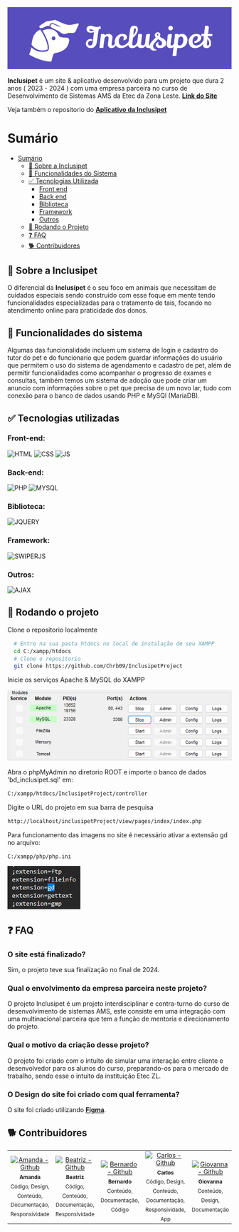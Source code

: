 ![Logo](view/assets/img/Outros/inclusipetREADME.png)

**Inclusipet** é um site & aplicativo desenvolvido para um projeto que dura 2 anos ( 2023 - 2024 ) com uma empresa parceira no curso de Desenvolvimento de Sistemas AMS da Etec da Zona Leste.
[**Link do Site**](https://tcloud.site/filegator/repository/GrupoInclusiPet/) <br>

Veja também o repositorio do [**Aplicativo da Inclusipet**](https://github.com/Chrb09/InclusipetProject_Mobile)

# Sumário

- [Sumário](#sumário)
  - [🤔 Sobre a Inclusipet](#-sobre-a-Inclusipet)
  - [📖 Funcionalidades do Sistema](#-funcionalidades-do-sistema)
  - [✅ Tecnologias Utilizada](#-tecnologias-utilizadas)
    - [Front end](#front-end-)
    - [Back end](#back-end-)
    - [Biblioteca ](#biblioteca-)
    - [Framework ](#framework-)
    - [Outros ](#outros-)
  - [📁 Rodando o Projeto](#-rodando-o-projeto)
  - [❓ FAQ](#-FAQ)
  - [🐕 Contribuidores](#-contribuidores)

## 🤔 Sobre a Inclusipet

O diferencial da **Inclusipet** é o seu foco em animais que necessitam de cuidados especiais sendo construído com esse foque em mente tendo funcionalidades especializadas para o tratamento de tais, focando no atendimento online para praticidade dos donos.
<br>

## 📖 Funcionalidades do sistema

Algumas das funcionalidade incluem um sistema de login e cadastro do tutor do pet e do funcionario que podem guardar informações do usuário que permitem o uso do sistema de agendamento e cadastro de pet, além de permitir funcionalidades como acompanhar o progresso de exames e consultas, também temos um sistema de adoção que pode criar um anuncio com informações sobre o pet que precisa de um novo lar, tudo com conexão para o banco de dados usando PHP e MySQl (MariaDB).
<br>

## ✅ Tecnologias utilizadas

### Front-end: <br>

![HTML](https://img.shields.io/badge/HTML-574DBD?style=for-the-badge&logo=html5&logoColor=white)
![CSS](https://img.shields.io/badge/CSS-574DBD?&style=for-the-badge&logo=css3&logoColor=white)
![JS](https://img.shields.io/badge/JavaScript-574DBD?style=for-the-badge&logo=javascript&logoColor=white)

### Back-end: <br>

![PHP](https://img.shields.io/badge/PHP-574DBD?style=for-the-badge&logo=php&logoColor=white)
![MYSQL](https://img.shields.io/badge/MySQL-574DBD?style=for-the-badge&logo=mysql&logoColor=white)

### Biblioteca: <br>

![JQUERY](https://img.shields.io/badge/JQuery-574DBD?style=for-the-badge&logo=jquery&logoColor=white)

### Framework: <br>

![SWIPERJS](https://img.shields.io/badge/Swiper.JS-574DBD?style=for-the-badge&logo=swiper&logoColor=white)

### Outros: <br>

![AJAX](https://img.shields.io/badge/AJAX-574DBD?style=for-the-badge&logo=javascript&logoColor=white)
<br>

## 📁 Rodando o projeto

Clone o repositorio localmente

```bash
  # Entre na sua pasta htdocs no local de instalação de seu XAMPP
  cd C:/xampp/htdocs
  # Clone o repositorio
  git clone https://github.com/Chrb09/InclusipetProject
```

Inicie os serviços Apache & MySQL do XAMPP

![alt text](view/assets/img/Outros/xampp.png)

Abra o phpMyAdmin no diretorio ROOT e importe o banco de dados 'bd_inclusipet.sql' em:

```bash
C:/xampp/htdocs/InclusipetProject/controller
```

Digite o URL do projeto em sua barra de pesquisa

```bash
http://localhost/inclusipetProject/view/pages/index/index.php
```

Para funcionamento das imagens no site é necessário ativar a extensão gd no arquivo:

```bash
C:/xampp/php/php.ini
```

![alt text](view/assets/img/Outros/gd.png)

## ❓ FAQ

### **O site está finalizado?**

Sim, o projeto teve sua finalização no final de 2024.

### **Qual o envolvimento da empresa parceira neste projeto?**

O projeto Inclusipet é um projeto interdisciplinar e contra-turno do curso de desenvolvimento de sistemas AMS, este consiste em uma integração com uma multinacional parceira que tem a função de mentoria e direcionamento do projeto.

### **Qual o motivo da criação desse projeto?**

O projeto foi criado com o intuito de simular uma interação entre cliente e desenvolvedor para os alunos do curso, preparando-os para o mercado de trabalho, sendo esse o intuito da instituição Etec ZL.

### **O Design do site foi criado com qual ferramenta?**

O site foi criado utilizando [ **Figma**](https://www.figma.com/file/L4PJEj1teaiU0Gs0vkBkwf/Figma-Inclusipet-Oficial?type=design&node-id=0-1&mode=design&t=fGISzfXShJrtB8nw-0).
<br>

## 🐕 Contribuidores

<div align=center>
  <table>
    <tr>
      <td align="center">
        <a href="https://github.com/Amanda093">
          <img src="https://avatars.githubusercontent.com/u/138123400?v=4" width="100px;" alt="Amanda - Github"/><br>
          <sub>
            <b>Amanda</b>
          </sub> <br>
        </a>
        <sub>
          Código, Design, Conteúdo, Documentação, Responsividade
        </sub>
      </td>
      <td align="center">
        <a href="https://github.com/Beatriz02020">
          <img src="https://avatars.githubusercontent.com/u/133404301?v=4" width="100px;" alt="Beatriz - Github"/><br>
          <sub>
            <b>Beatriz</b>
          </sub> <br>
        </a>
        <sub>
            Código, Conteúdo, Documentação, Responsividade
          </sub>
      </td>
      </td>
      <td align="center">
        <a href="https://github.com/BernardoVxexra">
          <img src="https://avatars.githubusercontent.com/u/142687809?v=4" width="100px;" alt="Bernardo - Github"/><br>
          <sub>
            <b>Bernardo</b>
          </sub> <br> 
        </a>
        <sub>
            Conteúdo, Documentação, Código
        </sub>
      </td>
      <td align="center">
        <a href="https://github.com/Chrb09">
          <img src="https://avatars.githubusercontent.com/u/132484542?v=4" width="100px;" alt="Carlos - Github"/><br>
          <sub>
              <b>Carlos</b>
            </sub> <br>
        </a>
        <sub>
            Código, Design, Conteúdo, Documentação, Responsividade, App
          </sub>
      </td>
      </td>
      <td align="center">
        <a href="https://github.com/GioAndradeD">
          <img src="https://avatars.githubusercontent.com/u/182276752?v=4" width="100px;" alt="Giovanna - Github"/><br>
          <sub>
            <b>Giovanna</b>
          </sub> <br>
        </a>
        <sub>
            Conteúdo, Design, Documentação
          </sub>
      </td>
    </tr>
  </table>
<div>
